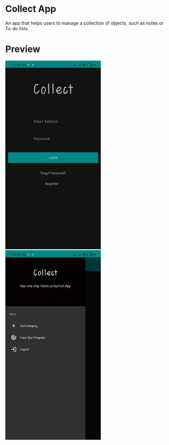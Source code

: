 # Collect App

An app that helps users to manage a collection of objects, such as notes or To-do lists.

# Preview

<img src="https://github.com/WilliamWTC/Android-Collect/blob/master/Collect_app_login.jpg" width="300" title="preview" alt="preview">

<img src="https://github.com/WilliamWTC/Android-Collect/blob/master/Collect_app_home.jpg" width="300" title="preview" alt="preview">

